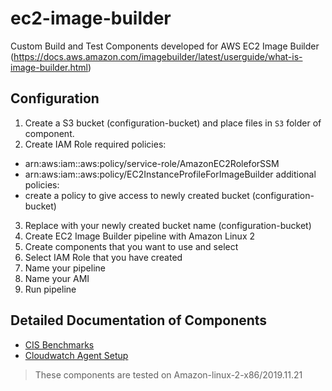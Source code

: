 # ec2-image-builder
Custom Build and Test Components developed for AWS EC2 Image Builder (https://docs.aws.amazon.com/imagebuilder/latest/userguide/what-is-image-builder.html)

## Configuration
1. Create a S3 bucket (configuration-bucket) and place files in `S3` folder of component.
2. Create IAM Role
required policies:
- arn:aws:iam::aws:policy/service-role/AmazonEC2RoleforSSM
- arn:aws:iam::aws:policy/EC2InstanceProfileForImageBuilder
additional policies:
- create a policy to give access to newly created bucket (configuration-bucket)
3. Replace <bucket-name> with your newly created bucket name (configuration-bucket)
4. Create EC2 Image Builder pipeline with Amazon Linux 2
5. Create components that you want to use and select
6. Select IAM Role that you have created
7. Name your pipeline
8. Name your AMI
9. Run pipeline


## Detailed Documentation of Components
- [CIS Benchmarks](cis-benchmarks.md)
- [Cloudwatch Agent Setup](cloudwatch.md)

> These components are tested on Amazon-linux-2-x86/2019.11.21
